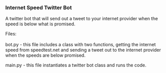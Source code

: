 <h3>Internet Speed Twitter Bot</h3>

A twitter bot that will send out a tweet to your internet provider when the speed is below what is promised.

Files: <br/>
<br/>
bot.py - this file includes a class with two functions, getting the internet speed from speedtest.net and sending a tweet out to the internet provider when the speeds are below promised.

main.py - this file instantiates a twitter bot class and runs the code.
